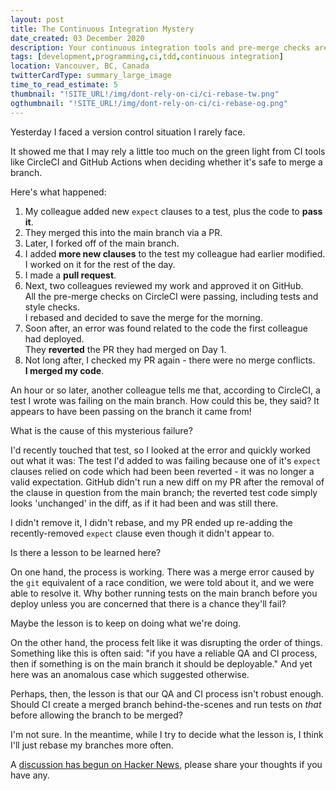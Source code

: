 ```yaml
---
layout: post
title: The Continuous Integration Mystery
date_created: 03 December 2020
description: Your continuous integration tools and pre-merge checks aren't always the best judges.
tags: [development,programming,ci,tdd,continuous integration]
location: Vancouver, BC, Canada
twitterCardType: summary_large_image
time_to_read_estimate: 5
thumbnail: "!SITE_URL!/img/dont-rely-on-ci/ci-rebase-tw.png"
ogthumbnail: "!SITE_URL!/img/dont-rely-on-ci/ci-rebase-og.png"
---
```


Yesterday I faced a version control situation I rarely face.

It showed me that I may rely a little too much on the green light from CI tools like CircleCI and GitHub Actions when deciding whether it's safe to merge a branch.

Here's what happened:

1. My colleague added new `expect` clauses to a test, plus the code to **pass it**.
2. They merged this into the main branch via a PR.
3. Later, I forked off of the main branch.
4. I added **more new clauses** to the test my colleague had earlier modified.<br />I worked on it for the rest of the day.
5. I made a **pull request**.
6. Next, two colleagues reviewed my work and approved it on GitHub.<br />All the pre-merge checks on CircleCI were passing, including tests and style checks.<br />I rebased and decided to save the merge for the morning.
7. Soon after, an error was found related to the code the first colleague had deployed.<br />They **reverted** the PR they had merged on Day 1.
8. Not long after, I checked my PR again - there were no merge conflicts.<br />**I merged my code**.

An hour or so later, another colleague tells me that, according to CircleCI, a test I wrote was failing on the main branch. How could this be, they said? It appears to have been passing on the branch it came from!

What is the cause of this mysterious failure?

I'd recently touched that test, so I looked at the error and quickly worked out what it was: The test I'd added to was failing because one of it's `expect` clauses relied on code which had been been reverted - it was no longer a valid expectation. GitHub didn't run a new diff on my PR after the removal of the clause in question from the main branch; the reverted test code simply looks 'unchanged' in the diff, as if it had been and was still there.

I didn't remove it, I didn't rebase, and my PR ended up re-adding the recently-removed `expect` clause even though it didn't appear to.

Is there a lesson to be learned here?

On one hand, the process is working. There was a merge error caused by the `git` equivalent of a race condition, we were told about it, and we were able to resolve it. Why bother running tests on the main branch before you deploy unless you are concerned that there is a chance they'll fail?

Maybe the lesson is to keep on doing what we're doing.

On the other hand, the process felt like it was disrupting the order of things. Something like this is often said: "if you have a reliable QA and CI process, then if something is on the main branch it should be deployable." And yet here was an anomalous case which suggested otherwise.

Perhaps, then, the lesson is that our QA and CI process isn't robust enough. Should CI create a merged branch behind-the-scenes and run tests on _that_ before allowing the branch to be merged?

I'm not sure. In the meantime, while I try to decide what the lesson is, I think I'll just rebase my branches more often.

A [discussion has begun on Hacker News](https://news.ycombinator.com/item?id=25306898), please share your thoughts if you have any.
